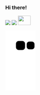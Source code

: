 ### Hi there!

<div> 
  <a href="https://www.linkedin.com/in/arthurlsb" target="_blank"><img src="https://img.shields.io/badge/-LinkedIn-%230077B5?style=for-the-badge&logo=linkedin&logoColor=white" target="_blank"></a> 
  <a href = "mailto:arthur.lisboa159963@gmail.com"><img src="https://img.shields.io/badge/-Gmail-%23333?style=for-the-badge&logo=gmail&logoColor=white" 
target="_blank"></a>
  <img src="https://cdn.jsdelivr.net/gh/devicons/devicon/icons/linkedin/linkedin-original.svg" height="30" width="40"/>

 
  ![Snake animation](https://github.com/rafaballerini/rafaballerini/blob/output/github-contribution-grid-snake.svg)
 
</div>
